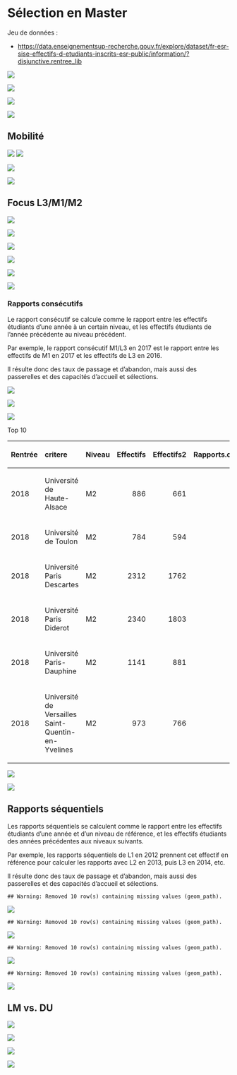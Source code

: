 Sélection en Master
================

Jeu de données
    :

  - <https://data.enseignementsup-recherche.gouv.fr/explore/dataset/fr-esr-sise-effectifs-d-etudiants-inscrits-esr-public/information/?disjunctive.rentree_lib>

![](SelectionMaster_files/figure-gfm/global-1.png)<!-- -->

![](SelectionMaster_files/figure-gfm/global.prop-1.png)<!-- -->

![](SelectionMaster_files/figure-gfm/Sequences-1.png)<!-- -->

![](SelectionMaster_files/figure-gfm/Sequences.2-1.png)<!-- -->

## Mobilité

![](SelectionMaster_files/figure-gfm/Mobilite-1.png)<!-- -->
![](SelectionMaster_files/figure-gfm/Mobilite.prop-1.png)<!-- -->

![](SelectionMaster_files/figure-gfm/Mobilite.evol-1.png)<!-- -->

![](SelectionMaster_files/figure-gfm/Mobilite.evol.m1-1.png)<!-- -->

## Focus L3/M1/M2

![](SelectionMaster_files/figure-gfm/L3LPM-1.png)<!-- -->

![](SelectionMaster_files/figure-gfm/L3M.univ-1.png)<!-- -->

![](SelectionMaster_files/figure-gfm/L3M.univ.evol-1.png)<!-- -->

![](SelectionMaster_files/figure-gfm/data.L3M.etiquettes-1.png)<!-- -->

![](SelectionMaster_files/figure-gfm/data.L3M.disc-1.png)<!-- -->

![](SelectionMaster_files/figure-gfm/data.L3M.mob-1.png)<!-- -->

### Rapports consécutifs

Le rapport consécutif se calcule comme le rapport entre les effectifs
étudiants d’une année à un certain niveau, et les effectifs étudiants
de l’année précédente au niveau précédent.

Par exemple, le rapport consécutif M1/L3 en 2017 est le rapport entre
les effectifs de M1 en 2017 et les effectifs de L3 en 2016.

Il résulte donc des taux de passage et d’abandon, mais aussi des
passerelles et des capacités d’accueil et
sélections.

![](SelectionMaster_files/figure-gfm/Rapports.consecutifs-1.png)<!-- -->

![](SelectionMaster_files/figure-gfm/Rapports.consecutifs.udice-1.png)<!-- -->

![](SelectionMaster_files/figure-gfm/Rapports.consecutifs.udice.etab-1.png)<!-- -->

Top 10

<table>

<thead>

<tr>

<th style="text-align:left;">

Rentrée

</th>

<th style="text-align:left;">

critere

</th>

<th style="text-align:left;">

Niveau

</th>

<th style="text-align:right;">

Effectifs

</th>

<th style="text-align:right;">

Effectifs2

</th>

<th style="text-align:right;">

Rapports.consécutifs

</th>

<th style="text-align:left;">

Séquence

</th>

</tr>

</thead>

<tbody>

<tr>

<td style="text-align:left;">

2018

</td>

<td style="text-align:left;">

Université de Haute-Alsace

</td>

<td style="text-align:left;">

M2

</td>

<td style="text-align:right;">

886

</td>

<td style="text-align:right;">

661

</td>

<td style="text-align:right;">

1.340393

</td>

<td style="text-align:left;">

M2/M1

</td>

</tr>

<tr>

<td style="text-align:left;">

2018

</td>

<td style="text-align:left;">

Université de Toulon

</td>

<td style="text-align:left;">

M2

</td>

<td style="text-align:right;">

784

</td>

<td style="text-align:right;">

594

</td>

<td style="text-align:right;">

1.319865

</td>

<td style="text-align:left;">

M2/M1

</td>

</tr>

<tr>

<td style="text-align:left;">

2018

</td>

<td style="text-align:left;">

Université Paris Descartes

</td>

<td style="text-align:left;">

M2

</td>

<td style="text-align:right;">

2312

</td>

<td style="text-align:right;">

1762

</td>

<td style="text-align:right;">

1.312145

</td>

<td style="text-align:left;">

M2/M1

</td>

</tr>

<tr>

<td style="text-align:left;">

2018

</td>

<td style="text-align:left;">

Université Paris Diderot

</td>

<td style="text-align:left;">

M2

</td>

<td style="text-align:right;">

2340

</td>

<td style="text-align:right;">

1803

</td>

<td style="text-align:right;">

1.297837

</td>

<td style="text-align:left;">

M2/M1

</td>

</tr>

<tr>

<td style="text-align:left;">

2018

</td>

<td style="text-align:left;">

Université Paris-Dauphine

</td>

<td style="text-align:left;">

M2

</td>

<td style="text-align:right;">

1141

</td>

<td style="text-align:right;">

881

</td>

<td style="text-align:right;">

1.295119

</td>

<td style="text-align:left;">

M2/M1

</td>

</tr>

<tr>

<td style="text-align:left;">

2018

</td>

<td style="text-align:left;">

Université de Versailles
Saint-Quentin-en-Yvelines

</td>

<td style="text-align:left;">

M2

</td>

<td style="text-align:right;">

973

</td>

<td style="text-align:right;">

766

</td>

<td style="text-align:right;">

1.270235

</td>

<td style="text-align:left;">

M2/M1

</td>

</tr>

</tbody>

</table>

![](SelectionMaster_files/figure-gfm/Rapports.consecutifs.disc-1.png)<!-- -->

![](SelectionMaster_files/figure-gfm/Rapports.consecutifs.mob-1.png)<!-- -->

## Rapports séquentiels

Les rapports séquentiels se calculent comme le rapport entre les
effectifs étudiants d’une année et d’un niveau de référence, et les
effectifs étudiants des années précédentes aux niveaux suivants.

Par exemple, les rapports séquentiels de L1 en 2012 prennent cet
effectif en référence pour calculer les rapports avec L2 en 2013, puis
L3 en 2014, etc.

Il résulte donc des taux de passage et d’abandon, mais aussi des
passerelles et des capacités d’accueil et
sélections.

    ## Warning: Removed 10 row(s) containing missing values (geom_path).

![](SelectionMaster_files/figure-gfm/rap.seq-1.png)<!-- -->

    ## Warning: Removed 10 row(s) containing missing values (geom_path).

![](SelectionMaster_files/figure-gfm/rap.seq.udice-1.png)<!-- -->

    ## Warning: Removed 10 row(s) containing missing values (geom_path).

![](SelectionMaster_files/figure-gfm/rap.seq.udice.etab-1.png)<!-- -->

    ## Warning: Removed 10 row(s) containing missing values (geom_path).

![](SelectionMaster_files/figure-gfm/rap.seq.mob-1.png)<!-- -->

## LM vs. DU

![](SelectionMaster_files/figure-gfm/lmdu.data-1.png)<!-- -->

![](SelectionMaster_files/figure-gfm/lmdu.data.evol-1.png)<!-- -->

![](SelectionMaster_files/figure-gfm/lmdu.data.evol.udice-1.png)<!-- -->

![](SelectionMaster_files/figure-gfm/lmdu.data.evol.udice.etab-1.png)<!-- -->
